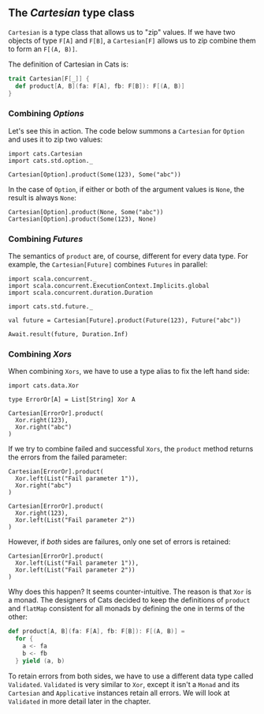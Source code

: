 ## The *Cartesian* type class

`Cartesian` is a type class that allows us to "zip" values.
If we have two objects of type `F[A]` and `F[B]`,
a `Cartesian[F]` allows us to zip combine them to form an `F[(A, B)]`.

The definition of Cartesian in Cats is:

```scala
trait Cartesian[F[_]] {
  def product[A, B](fa: F[A], fb: F[B]): F[(A, B)]
}
```

### Combining *Options*

Let's see this in action.
The code below summons a `Cartesian` for `Option`
and uses it to zip two values:

```tut:book
import cats.Cartesian
import cats.std.option._

Cartesian[Option].product(Some(123), Some("abc"))
```

In the case of `Option`,
if either or both of the argument values is `None`,
the result is always `None`:

```tut:book
Cartesian[Option].product(None, Some("abc"))
Cartesian[Option].product(Some(123), None)
```

### Combining *Futures*

The semantics of `product` are, of course, different for every data type.
For example, the `Cartesian[Future]` combines `Futures` in parallel:

```tut:book
import scala.concurrent._
import scala.concurrent.ExecutionContext.Implicits.global
import scala.concurrent.duration.Duration

import cats.std.future._

val future = Cartesian[Future].product(Future(123), Future("abc"))

Await.result(future, Duration.Inf)
```

### Combining *Xors*

When combining `Xors`, we have to use a type alias to fix the left hand side:

```tut:book
import cats.data.Xor

type ErrorOr[A] = List[String] Xor A

Cartesian[ErrorOr].product(
  Xor.right(123),
  Xor.right("abc")
)
```

If we try to combine failed and successful `Xors`,
the `product` method returns the errors from the failed parameter:

```tut:book
Cartesian[ErrorOr].product(
  Xor.left(List("Fail parameter 1")),
  Xor.right("abc")
)

Cartesian[ErrorOr].product(
  Xor.right(123),
  Xor.left(List("Fail parameter 2"))
)
```

However, if *both* sides are failures,
only one set of errors is retained:

```tut:book
Cartesian[ErrorOr].product(
  Xor.left(List("Fail parameter 1")),
  Xor.left(List("Fail parameter 2"))
)
```

Why does this happen? It seems counter-intuitive.
The reason is that `Xor` is a monad.
The designers of Cats decided to keep
the definitions of `product` and `flatMap` consistent for all monads
by defining the one in terms of the other:

```scala
def product[A, B](fa: F[A], fb: F[B]): F[(A, B)] =
  for {
    a <- fa
    b <- fb
  } yield (a, b)
```

To retain errors from both sides,
we have to use a different data type called `Validated`.
`Validated` is very similar to `Xor`,
except it isn't a `Monad`
and its `Cartesian` and `Applicative` instances retain all errors.
We will look at `Validated` in more detail later in the chapter.
